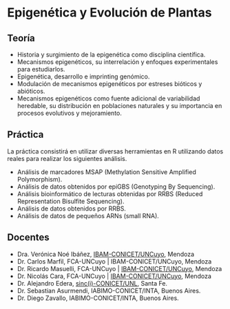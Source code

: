 # Epigenética y Evolución de Plantas

## Teoría

*  Historia y surgimiento de la epigenética como disciplina científica.
*  Mecanismos epigenéticos, su interrelación y enfoques experimentales para
   estudiarlos.
*  Epigenética, desarrollo e imprinting genómico.
*  Modulación de mecanismos epigenéticos por estreses bióticos y abióticos.
*  Mecanismos epigenéticos como fuente adicional de variabilidad heredable, su
   distribución en poblaciones naturales y su importancia en procesos
   evolutivos y mejoramiento.

## Práctica

La práctica consistirá en utilizar diversas herramientas en R utilizando datos
reales para realizar los siguientes análisis.

* Análisis de marcadores MSAP (Methylation Sensitive Amplified Polymorphism).
* Análisis de datos obtenidos por epiGBS (Genotyping By Sequencing).
* Análisis bioinformático de lecturas obtenidas por RRBS (Reduced
  Representation Bisulfite Sequencing).
* Análisis de datos obtenidos por RRBS.
* Análisis de datos de pequeños ARNs (small RNA).


## Docentes

- Dra. Verónica Noé Ibáñez, [IBAM-CONICET/UNCuyo](https://www.mendoza.conicet.gov.ar/portal/ibam/), Mendoza
- Dr. Carlos Marfil, FCA-UNCuyo | IBAM-CONICET/UNCuyo, Mendoza
- Dr. Ricardo Masuelli, FCA-UNCuyo | [IBAM-CONICET/UNCuyo](https://www.mendoza.conicet.gov.ar/portal/ibam/), Mendoza
- Dr. Nicolás Cara, FCA-UNCuyo | [IBAM-CONICET/UNCuyo](https://www.mendoza.conicet.gov.ar/portal/ibam/), Mendoza
- Dr. Alejandro Edera, [sinc(i)-CONICET/UNL](http://sinc.unl.edu.ar/), Santa Fe.
- Dr. Sebastian Asurmendi, IABIMO-CONICET/INTA, Buenos Aires.
- Dr. Diego Zavallo, IABIMO-CONICET/INTA, Buenos Aires.
